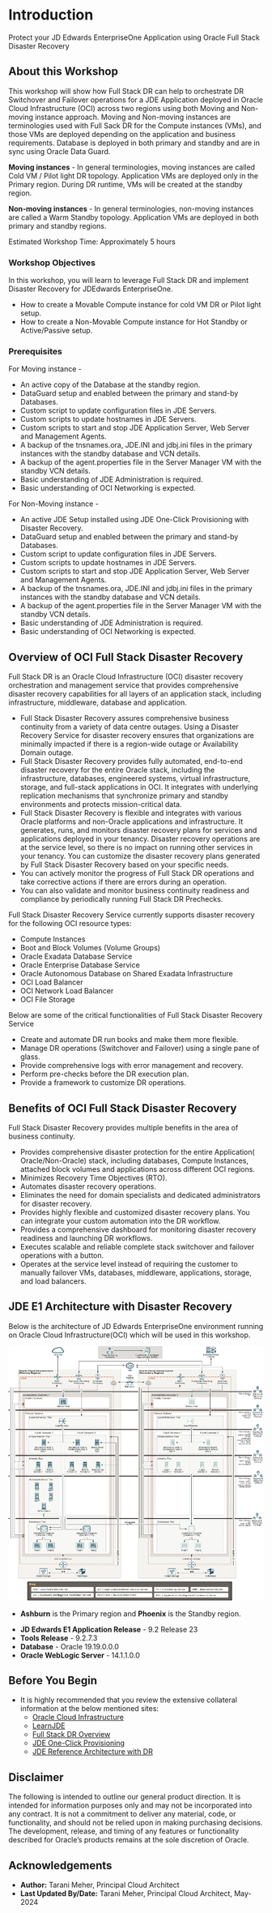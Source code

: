 # Introduction
Protect your JD Edwards EnterpriseOne Application using Oracle Full Stack Disaster Recovery

## About this Workshop

This workshop will show how Full Stack DR can help to orchestrate DR Switchover and Failover operations for a JDE Application deployed in Oracle Cloud Infrastructure (OCI) across two regions using both Moving and Non-moving instance approach. Moving and Non-moving instances are terminologies used with Full Sack DR for the Compute instances (VMs), and those VMs are deployed depending on the application and business requirements. Database is deployed in both primary and standby and are in sync using Oracle Data Guard. 
 
**Moving instances** - In general terminologies, moving instances are called Cold VM / Pilot light DR topology. Application VMs are deployed only in the Primary region. During DR runtime, VMs will be created at the standby region. 
 
**Non-moving instances** - In general terminologies, non-moving instances are called a Warm Standby topology. Application VMs are deployed in both primary and standby regions.

Estimated Workshop Time: Approximately 5 hours

### Workshop Objectives

In this workshop, you will learn to leverage Full Stack DR and implement Disaster Recovery for JDEdwards EnterpriseOne.
* How to create a Movable Compute instance for cold VM DR or Pilot light setup.
* How to create a Non-Movable Compute instance for Hot Standby or Active/Passive setup. 

### Prerequisites

For Moving instance -
* An active copy of the Database at the standby region.
* DataGuard setup and enabled between the primary and stand-by Databases.
* Custom script to update configuration files in JDE Servers.
* Custom scripts to update hostnames in JDE Servers.
* Custom scripts to start and stop JDE Application Server, Web Server and Management Agents.
* A backup of the tnsnames.ora, JDE.INI and jdbj.ini files in the primary instances with the standby database and VCN details.
* A backup of the agent.properties file in the Server Manager VM with the standby VCN details.
* Basic understanding of JDE Administration is required. 
* Basic understanding of OCI Networking is expected. 

For Non-Moving instance -
* An active JDE Setup installed using JDE One-Click Provisioning with Disaster Recovery.
* DataGuard setup and enabled between the primary and stand-by Databases.
* Custom script to update configuration files in JDE Servers.
* Custom scripts to update hostnames in JDE Servers.
* Custom scripts to start and stop JDE Application Server, Web Server and Management Agents.
* A backup of the tnsnames.ora, JDE.INI and jdbj.ini files in the primary instances with the standby database and VCN details. 
* A backup of the agent.properties file in the Server Manager VM with the standby VCN details.
* Basic understanding of JDE Administration is required. 
* Basic understanding of OCI Networking is expected. 


## Overview of OCI Full Stack Disaster Recovery
Full Stack DR is an Oracle Cloud Infrastructure (OCI) disaster recovery orchestration and management service that provides comprehensive disaster recovery capabilities for all layers of an application stack, including infrastructure, middleware, database and application.

* Full Stack Disaster Recovery assures comprehensive business continuity from a variety of data centre outages. Using a Disaster Recovery Service for disaster recovery ensures that organizations are minimally impacted if there is a region-wide outage or Availability Domain outage.
* Full Stack Disaster Recovery provides fully automated, end-to-end disaster recovery for the entire Oracle stack, including the infrastructure, databases, engineered systems, virtual infrastructure, storage, and full-stack applications in OCI. It integrates with underlying replication mechanisms that synchronize primary and standby environments and protects mission-critical data.
* Full Stack Disaster Recovery is flexible and integrates with various Oracle platforms and non-Oracle applications and infrastructure. It generates, runs, and monitors disaster recovery plans for services and applications deployed in your tenancy. Disaster recovery operations are at the service level, so there is no impact on running other services in your tenancy. You can customize the disaster recovery plans generated by Full Stack Disaster Recovery based on your specific needs.
* You can actively monitor the progress of Full Stack DR operations and take corrective actions if there are errors during an operation.
* You can also validate and monitor business continuity readiness and compliance by periodically running Full Stack DR Prechecks.

Full Stack Disaster Recovery Service currently supports disaster recovery for the following OCI resource types:
* Compute Instances
* Boot and Block Volumes (Volume Groups)
* Oracle Exadata Database Service
* Oracle Enterprise Database Service
* Oracle Autonomous Database on Shared Exadata Infrastructure
* OCI Load Balancer
* OCI Network Load Balancer
* OCI File Storage

Below are some of the critical functionalities of Full Stack Disaster Recovery Service
* Create and automate DR run books and make them more flexible.
* Manage DR operations (Switchover and Failover) using a single pane of glass.
* Provide comprehensive logs with error management and recovery.
* Perform pre-checks before the DR execution plan.
* Provide a framework to customize DR operations.

## Benefits of OCI Full Stack Disaster Recovery

Full Stack Disaster Recovery provides multiple benefits in the area of business continuity.
* Provides comprehensive disaster protection for the entire Application( Oracle/Non-Oracle) stack, including databases, Compute Instances, attached block volumes and applications across different OCI regions.
* Minimizes Recovery Time Objectives (RTO).
* Automates disaster recovery operations.
* Eliminates the need for domain specialists and dedicated administrators for disaster recovery.
* Provides highly flexible and customized disaster recovery plans. You can integrate your custom automation into the DR workflow.
* Provides a comprehensive dashboard for monitoring disaster recovery readiness and launching DR workflows.
* Executes scalable and reliable complete stack switchover and failover operations with a button.
* Operates at the service level instead of requiring the customer to manually failover VMs, databases, middleware, applications, storage, and load balancers.

## JDE E1 Architecture with Disaster Recovery

Below is the architecture of JD Edwards EnterpriseOne environment running on Oracle Cloud Infrastructure(OCI) which will be used in this workshop.

![JDE E1 Architecture](./images/E1_DR-arch.png)

- **Ashburn** is the Primary region and **Phoenix** is the Standby region.
* **JD Edwards E1 Application Release** - 9.2 Release 23
* **Tools Release** - 9.2.7.3
* **Database** - Oracle 19.19.0.0.0
* **Oracle WebLogic Server** - 14.1.1.0.0

## Before You Begin

* It is highly recommended that you review the extensive collateral information at the below mentioned sites:
    * [Oracle Cloud Infrastructure](https://www.oracle.com/cloud/)
    * [LearnJDE](https://docs.oracle.com/cd/E84502_01/learnjde/cloud_overview.html)
    * [Full Stack DR Overview](https://docs.oracle.com/en-us/iaas/disaster-recovery/index.html)
    * [JDE One-Click Provisioning](https://apexapps.oracle.com/pls/apex/f?p=44785:50:4934867288064:::50:P50_COURSE_ID,P50_EVENT_ID:347,6081)
    * [JDE Reference Architecture with DR](https://docs.oracle.com/en/solutions/learn-architecture-deploy-jd-edwards/index.html#GUID-70720E0B-0A03-4784-8DF6-4BF58445C15E)

## Disclaimer

The following is intended to outline our general product direction. It is intended for information purposes only and may not be incorporated into any contract. It is not a commitment to deliver any material, code, or functionality, and should not be relied upon in making purchasing decisions. The development, release, and timing of any features or functionality described for Oracle’s products remains at the sole discretion of Oracle.

## Acknowledgements

* **Author:** Tarani Meher, Principal Cloud Architect
* **Last Updated By/Date:** Tarani Meher, Principal Cloud Architect, May-2024
